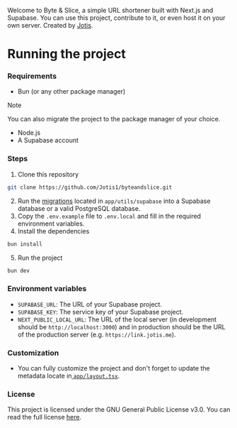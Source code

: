 Welcome to Byte & Slice, a simple URL shortener built with Next.js and Supabase. You can use this project, contribute to it, or even host it on your own server. Created by [Jotis](https://jotis.me).
# Running the project
### Requirements
- Bun (or any other package manager)
> [!NOTE]
> You can also migrate the project to the package manager of your choice.
- Node.js
- A Supabase account

### Steps
1. Clone this repository
```sh
git clone https://github.com/Jotis1/byteandslice.git
```
2. Run the [migrations](./app/utils/supabase/migration.sql) located in `app/utils/supabase` into a Supabase database or a valid PostgreSQL database.
3. Copy the `.env.example` file to `.env.local` and fill in the required environment variables.
4. Install the dependencies
```sh
bun install
```
5. Run the project
```sh
bun dev
```

### Environment variables
- `SUPABASE_URL`: The URL of your Supabase project.
- `SUPABASE_KEY`: The service key of your Supabase project.
- `NEXT_PUBLIC_LOCAL_URL`: The URL of the local server (in development should be `http://localhost:3000`) and in production should be the URL of the production server (e.g. `https://link.jotis.me`).

### Customization
- You can fully customize the project and don't forget to update the metadata locate in[ `app/layout.tsx`](./app/layout.tsx).

### License
This project is licensed under the GNU General Public License v3.0. You can read the full license [here](./LICENSE).
